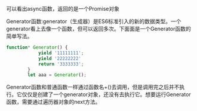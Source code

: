 可以看出async函数，返回的是一个Promise对象

Generator函数:generator（生成器）是ES6标准引入的新的数据类型。一个generator看上去像一个函数，但可以返回多次。下面面是一个Generator函数的简单写法。
```js
function* Generator() {
            yield '11111111';
            yield '22222222'
            return '3333333';
        }
        let aaa = Generator();
```

Generator函数和普通函数一样通过函数名+()去调用，但是调用完之后并不执行。它仅仅是创建了一个generator对象，还没有去执行它。想要运行Generator函数，需要通过遍历器对象的next方法。